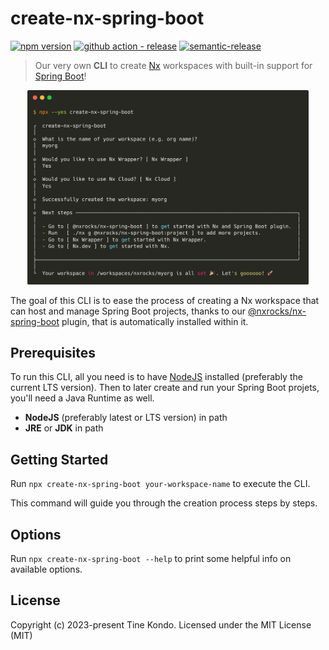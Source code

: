 # create-nx-spring-boot 

[![npm version](https://img.shields.io/npm/v/@nxrocks/create-nx-spring-boot?style=flat-square)](https://www.npmjs.com/package/@nxrocks/create-nx-spring-boot)
[![github action - release](https://img.shields.io/github/actions/workflow/status/tinesoft/nxrocks/release.yml?label=release&style=flat-square)](https://github.com/tinesoft/nxrocks/actions?query=workflow%3ARelease)
[![semantic-release](https://img.shields.io/badge/%20%20%F0%9F%93%A6%F0%9F%9A%80-semantic--release-e10079.svg?style=flat-square)](https://github.com/semantic-release/semantic-release)

> Our very own **CLI** to create [Nx](https://nx.dev) workspaces with built-in support for [Spring Boot](https://spring.io/projects/spring-boot)!

<p align="center"><img src="https://raw.githubusercontent.com/tinesoft/nxrocks/master/images/create-nx-spring-boot.png" width="450"></p>

The goal of this CLI is to ease the process of creating a Nx workspace that can host and manage Spring Boot projects, thanks to our [@nxrocks/nx-spring-boot](https://github.com/tinesoft/nxrocks/blob/develop/packages/nx-spring-boot) plugin, that is automatically installed within it.

##  Prerequisites

To run this CLI, all you need is to have [NodeJS](https://nodejs.org/en/download) installed (preferably the current LTS version).
Then to later create and run your Spring Boot projets, you'll need a Java Runtime as well.

- **NodeJS** (preferably latest or LTS version) in path
- **JRE** or **JDK** in path

## Getting Started

Run `npx create-nx-spring-boot your-workspace-name` to execute the CLI.

This command will guide you through the creation process steps by steps.

## Options

Run `npx create-nx-spring-boot --help` to print some helpful info on available options.


## License

Copyright (c) 2023-present Tine Kondo. Licensed under the MIT License (MIT)

